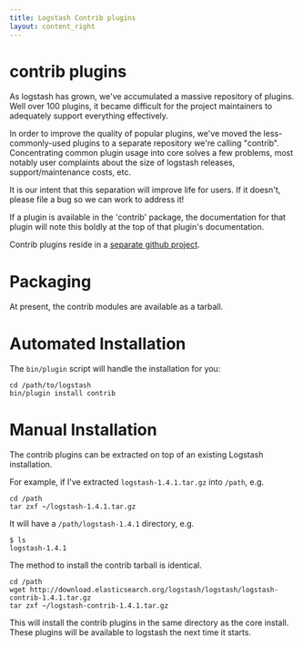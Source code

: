 ```yaml
---
title: Logstash Contrib plugins
layout: content_right
---
```


# contrib plugins

As logstash has grown, we've accumulated a massive repository of plugins. Well
over 100 plugins, it became difficult for the project maintainers to adequately
support everything effectively.

In order to improve the quality of popular plugins, we've moved the
less-commonly-used plugins to a separate repository we're calling "contrib".
Concentrating common plugin usage into core solves a few problems, most notably
user complaints about the size of logstash releases, support/maintenance costs,
etc.

It is our intent that this separation will improve life for users. If it
doesn't, please file a bug so we can work to address it!

If a plugin is available in the 'contrib' package, the documentation for that
plugin will note this boldly at the top of that plugin's documentation.

Contrib plugins reside in a [separate github project](https://github.com/elasticsearch/logstash-contrib).

# Packaging

At present, the contrib modules are available as a tarball.

# Automated Installation

The `bin/plugin` script will handle the installation for you:

    cd /path/to/logstash
    bin/plugin install contrib

# Manual Installation

The contrib plugins can be extracted on top of an existing Logstash installation. 

For example, if I've extracted `logstash-1.4.1.tar.gz` into `/path`, e.g.
 
    cd /path
    tar zxf ~/logstash-1.4.1.tar.gz

It will have a `/path/logstash-1.4.1` directory, e.g.

    $ ls
    logstash-1.4.1

The method to install the contrib tarball is identical.

    cd /path
    wget http://download.elasticsearch.org/logstash/logstash/logstash-contrib-1.4.1.tar.gz
    tar zxf ~/logstash-contrib-1.4.1.tar.gz

This will install the contrib plugins in the same directory as the core
install. These plugins will be available to logstash the next time it starts.

